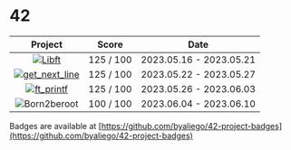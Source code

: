 # 42

| Project | Score | Date |
| :---: | :---: | :---: |
| [![Libft](https://github.com/K4-R4/42-project-badges/blob/main/badges/libftm.png)](https://github.com/K4-R4/libft) | 125 / 100 | 2023.05.16 - 2023.05.21 |
| [![get_next_line](https://github.com/K4-R4/42-project-badges/blob/main/badges/get_next_linem.png)](https://github.com/K4-R4/get-next-line) | 125 / 100 | 2023.05.22 - 2023.05.27 |
| [![ft_printf](https://github.com/K4-R4/42-project-badges/blob/main/badges/ft_printfe.png)](https://github.com/K4-R4/ft-printf) | 125 / 100 | 2023.05.26 - 2023.06.03 |
| ![Born2beroot](https://github.com/K4-R4/42-project-badges/blob/main/badges/born2beroote.png) | 100 / 100 | 2023.06.04 - 2023.06.10 |

Badges are available at [https://github.com/byaliego/42-project-badges](https://github.com/byaliego/42-project-badges)

